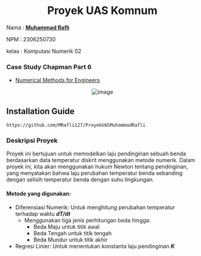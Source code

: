 
<h1 align="center">Proyek UAS Komnum</h1>

Nama : [**Muhammad Rafli**](https://github.com/MRafli127)

NPM  : 2306250730

kelas : Komputasi Numerik 02

### Case Study Chapman Part 6
- [Numerical Methods for Engineers](https://www.mbit.edu.in/wp-content/uploads/2020/05/Numerical_methods_for_engineers_for_engi.pdf)
<div align="center">
  <img src="https://hackmd.io/_uploads/B1pf3-lzlg.png" alt="image" />
</div>




## Installation Guide

```
https://github.com/MRafli127/ProyekUASMuhammadRafli
```

### Deskripsi Proyek
Proyek ini bertujuan untuk memodelkan laju pendinginan sebuah benda berdasarkan data temperatur diskrit menggunakan metode numerik. Dalam proyek ini, kita akan menggunakan hukum Newton tentang pendinginan, yang menyatakan bahwa laju perubahan temperatur benda sebanding dengan selisih temperatur benda dengan suhu lingkungan.
#### Metode yang digunakan:
- Diferensiasi Numerik: Untuk menghitung perubahan temperatur terhadap waktu **_dT/dt_**
    - Menggunakan tiga jenis perhitungan beda hingga:
        - Beda Maju untuk titik awal
        - Beda Tengah untuk titik tengah
        - Beda Mundur untuk titik akhir
- Regresi Linier: Untuk menentukan konstanta laju pendinginan **_K_**



